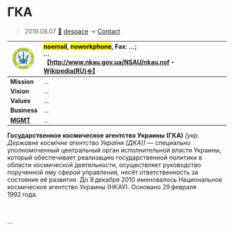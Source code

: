 # ГКА
> 2019.08.07 [🚀](../../index/index.md) [despace](../index.md) → [Contact](../contact.md)

|[![](../f/con/g/gka_logo1_thumb.jpg)](../f/con/g/gka_logo1.png)|<mark>noemail</mark>, <mark>noworkphone</mark>, Fax: …;<br> *…*<br> 【<http://www.nkau.gov.ua/NSAU/nkau.nsf>・ [Wikipedia(RU) ⎆](https://ru.wikipedia.org/wiki/Государственное_космическое_агентство_Украины)】|
|:--|:--|
|**Mission**|…|
|**Vision**|…|
|**Values**|…|
|**Business**|…|
|**[MGMT](../mgmt.md)**|…|

**Государственное космическое агентство Украины (ГКА)** *(укр. Державне космічне агентство України (ДКА))* — специально уполномоченный центральный орган исполнительной власти Украины, который обеспечивает реализацию государственной политики в области космической деятельности, осуществляет руководство порученной ему сферой управления, несёт ответственность за состояние её развития. До 9 декабря 2010 именовалось Национальное космическое агентство Украины (НКАУ). Основано 29 февраля 1992 года.


<p style="page-break-after:always"> </p>

…
